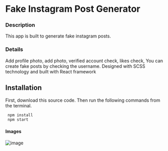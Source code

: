 # Fake Instagram Post Generator

### Description
This app is built to generate fake instagram posts.

### Details
Add profile photo, add photo, verified account check,
likes check,
You can create fake posts by checking the username. Designed with SCSS technology and built with React framework

## Installation
First, download this source code. Then run the following commands from the terminal.

```sh
 npm install
 npm start
```

#### Images
![image](https://user-images.githubusercontent.com/68450622/184625909-cc84d47c-ee3a-4f89-86c9-d40f068ca256.png)
